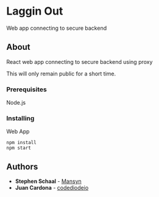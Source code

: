 # Laggin Out

Web app connecting to secure backend

## About

React web app connecting to secure backend using proxy

This will only remain public for a short time.

### Prerequisites

Node.js

### Installing

Web App

```
npm install
npm start
```

## Authors

* **Stephen Schaal** - [Mansyn](https://github.com/Mansyn)
* **Juan Cardona** - [codediodeio](https://github.com/juan2manny)
